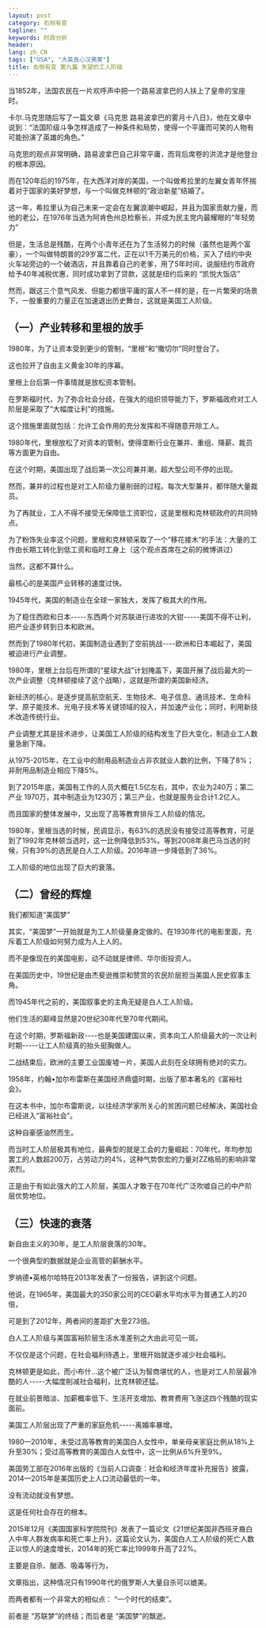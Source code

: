 ```yaml
---
layout: post
category: 右侧有变
tagline: ""
keywords: 时政分析
header:
lang: zh_CN 
tags: ["USA", "大英良心汉弗莱"]
title: 右侧有变 第九篇 失望的工人阶级
---
```


当1852年，法国农民在一片欢呼声中把一个路易波拿巴的人扶上了皇帝的宝座时。

卡尔.马克思随后写了一篇文章《马克思 路易波拿巴的雾月十八日》，他在文章中说到：“法国阶级斗争怎样造成了一种条件和局势，使得一个平庸而可笑的人物有可能扮演了英雄的角色。”

马克思的观点非常明确，路易波拿巴自己非常平庸，而背后席卷的洪流才是他登台的根本原因。

而在120年后的1975年，在大西洋对岸的美国，一个叫做希拉里的左翼女青年怀揣着对于国家的美好梦想，与一个叫做克林顿的“政治新星”结婚了。

这一年，希拉里认为自己未来一定会在左翼浪潮中崛起，并且为国家贡献力量，而他的老公，在1976年当选为阿肯色州总检察长，并成为民主党内最耀眼的“年轻势力”

但是，生活总是残酷，在两个小青年还在为了生活努力的时候（虽然也是两个富豪），一个叫做特朗普的29岁富二代，正在以1千万美元的价格，买入了纽约中央火车站旁边的一个破酒店，并且靠着自己的老爹，用了5年时间，说服纽约市政府给予40年减税优惠，同时成功拿到了贷款，这就是纽约后来的 “凯悦大饭店”

然而，跟这三个意气风发、但能力都很平庸的富人不一样的是，在一片繁荣的场景下，一股重要的力量正在加速退出历史舞台，这就是美国工人阶级。

## （一）产业转移和里根的放手

1980年，为了让资本受到更少的管制，“里根”和“撒切尔”同时登台了。

这也拉开了自由主义黄金30年的序幕。

里根上台后第一件事情就是放松资本管制。

在罗斯福时代，为了弥合社会分歧，在强大的组织领导能力下，罗斯福政府对工人阶层是采取了“大幅度让利”的措施。

这个措施里面就包括：允许工会作用的充分发挥和不得随意开除工人。

1980年代，里根放松了对资本的管制，使得垄断行业在兼并、重组、降薪、裁员等方面更为自由。

在这个时期，美国出现了战后第一次公司兼并潮，超大型公司不停的出现。

然而，兼并的过程也是对工人阶级力量削弱的过程。每次大型兼并，都伴随大量裁员。

为了再就业，工人不得不接受无保障低工资职位，这是里根和克林顿政府的共同特点。

为了粉饰失业率这个问题，里根和克林顿采取了一个“移花接木”的手法：大量的工作由长期工转化到低工资和临时工身上（这个观点首席在之前的微博讲过）

当然，这都不算什么。

最核心的是美国产业转移的速度过快。

1945年代，美国的制造业在全球一家独大，发挥了极其大的作用。

为了稳住西欧和日本-----东西两个对苏联进行进攻的大钳-----美国不得不让利，把产业逐步转到日本和欧洲。

然而到了1980年代初，美国制造业遇到了空前挑战----欧洲和日本崛起了，美国被迫进行产业调整。

1980年，里根上台后在所谓的“星球大战”计划掩盖下，美国开展了战后最大的一次产业调整（克林顿接续了这个战略），这就是所谓的美国新经济。

新经济的核心，是逐步提高航空航天、生物技术、电子信息、通讯技术、生命科学、原子能技术、光电子技术等关键领域的投入，并加速产业化；同时，利用新技术改造传统行业。

产业调整尤其是技术进步，让美国工人阶级的结构发生了巨大变化，制造业工人数量急剧下降。

从1975-2015年，在工业中的耐用品制造业占非农就业人数的比例，下降了8%；非耐用品制造业相应下降5%。

到了2015年底，美国有工作的人员大概在1.5亿左右，其中，农业为240万；第二产业 1970万，其中制造业为1230万；第三产业，也就是服务业合计1.2亿人。

而且国家的整体发展中，又出现了高等教育排斥工人阶级的情况。

1980年，里根当选的时候，民调显示，有63%的选民没有接受过高等教育，可是到了1992年克林顿当选时，这一比例降低到53%。等到2008年奥巴马当选的时候，只有39%的选民是白人工人阶级。2016年进一步降低到了36%。

工人阶级的地位出现了巨大的衰落。

## （二）曾经的辉煌

我们都知道“美国梦”

其实，“美国梦”一开始就是为工人阶级量身定做的。在1930年代的电影里面，充斥着工人阶级如何努力成为人上人的。

而不是像现在的美国电影，动不动就是律师、华尔街投资人。

在美国历史中，19世纪是由杰斐逊推崇和赞赏的农民阶层担当美国人民史叙事主角。

而1945年代之前的，美国叙事史的主角无疑是白人工人阶级。

他们生活的巅峰显然是20世纪30年代至70年代期间。

在这个时期，罗斯福新政----也是美国建国以来，资本向工人阶级最大的一次让利时期-----让工人阶级真的抬头挺胸做人。

二战结束后，欧洲的主要工业国废墟一片，美国人此刻在全球拥有绝对的实力。

1958年，约翰•加尔布雷斯在美国经济鼎盛时期，出版了那本著名的《富裕社会》。

在这本书中，加尔布雷斯说，以往经济学家所关心的贫困问题已经解决，美国社会已经进入“富裕社会”。

这种自豪感油然而生。

而当时工人阶层极其有地位，最典型的就是工会的力量崛起：70年代，年均参加罢工的人数超200万，占劳动力的4%，这种气势恢宏的力量对ZZ格局的影响非常浓烈。

正是由于有如此强大的工人阶层，美国人才敢于在70年代广泛吹嘘自己的中产阶层优势地位。

## （三）快速的衰落

新自由主义的30年，是工人阶层衰落的30年。

一个很典型的数据就是企业高管的薪酬水平。

罗纳德•英格尔哈特在2013年发表了一份报告，讲到这个问题。

他说，在1965年，美国最大的350家公司的CEO薪水平均水平为普通工人的20倍，

可是到了2012年，两者间的差距扩大至273倍。

白人工人阶级与美国富裕阶层生活水准差别之大由此可见一斑。

不仅仅是这个问题，在社会福利待遇上，里根开始就逐步减少社会福利。

克林顿更是如此，而小布什…这个被广泛认为智商堪忧的人，也是对工人阶层最冷酷的人-----大幅度削减社会福利，比克林顿还猛。

在就业前景暗淡、加薪概率低下、生活开支增加、教育费用飞涨这四个残酷的现实面前。

美国工人阶层出现了严重的家庭危机-----离婚率暴增。

1980—2010年，未受过高等教育的美国白人女性中，单亲母亲家庭比例从18%上升至30%；受过高等教育的美国白人女性中，这一比例从6%升至9%。

美国劳工部在2016年出版的《当前人口调查：社会和经济年度补充报告》披露，2014—2015年是美国历史上人口流动最低的一年。

没有流动就没有梦想。

这是任何社会存在的根本。

2015年12月《美国国家科学院院刊》发表了一篇论文《21世纪美国非西班牙裔白人中年人群发病率和死亡率上升》，这篇论文认为，美国白人工人阶级的死亡人数正以惊人的速度增长，2014年的死亡率比1999年升高了22%。

主要是自杀、酗酒、吸毒等行为，

文章指出，这种情况只有1990年代的俄罗斯人大量自杀可以媲美。

而两者都有一个非常大的相似点： “一个时代的结束”。

前者是 “苏联梦”的终结；而后者是 “美国梦”的飘逝。

